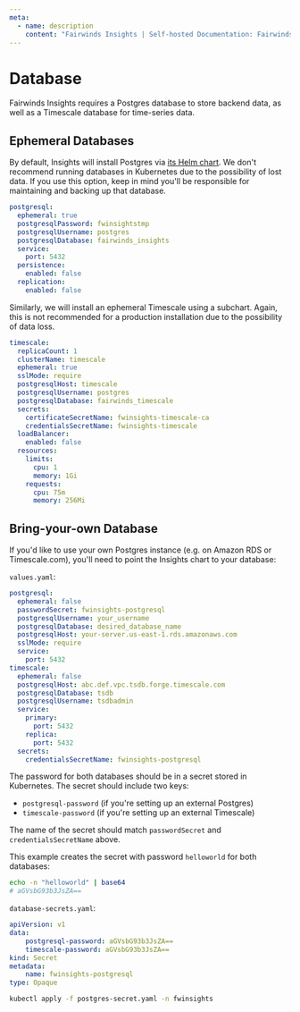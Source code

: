 ```yaml
---
meta:
  - name: description
    content: "Fairwinds Insights | Self-hosted Documentation: Fairwinds Insights requires a Postgres database to store backend data"
---
```

# Database
Fairwinds Insights requires a Postgres database to store backend data, as well as a Timescale database for time-series data.

## Ephemeral Databases
By default, Insights will install Postgres via
[its Helm chart](https://github.com/helm/charts/tree/master/stable/postgresql).
We don't recommend running databases in Kubernetes due to the possibility of lost data.
If you use this option, keep in mind you'll be responsible for maintaining
and backing up that database.

```yaml
postgresql:
  ephemeral: true
  postgresqlPassword: fwinsightstmp
  postgresqlUsername: postgres
  postgresqlDatabase: fairwinds_insights
  service:
    port: 5432
  persistence:
    enabled: false
  replication:
    enabled: false
```

Similarly, we will install an ephemeral Timescale using a subchart. Again, this is
not recommended for a production installation due to the possibility of data loss.

```yaml
timescale:
  replicaCount: 1
  clusterName: timescale
  ephemeral: true
  sslMode: require
  postgresqlHost: timescale
  postgresqlUsername: postgres
  postgresqlDatabase: fairwinds_timescale
  secrets:
    certificateSecretName: fwinsights-timescale-ca
    credentialsSecretName: fwinsights-timescale
  loadBalancer:
    enabled: false
  resources:
    limits:
      cpu: 1
      memory: 1Gi
    requests:
      cpu: 75m
      memory: 256Mi
```

## Bring-your-own Database
If you'd like to use your own Postgres instance (e.g. on Amazon RDS or Timescale.com),
you'll need to point the Insights chart to your database:

`values.yaml`:
```yaml
postgresql:
  ephemeral: false
  passwordSecret: fwinsights-postgresql
  postgresqlUsername: your_username
  postgresqlDatabase: desired_database_name
  postgresqlHost: your-server.us-east-1.rds.amazonaws.com
  sslMode: require
  service:
    port: 5432
timescale:
  ephemeral: false
  postgresqlHost: abc.def.vpc.tsdb.forge.timescale.com
  postgresqlDatabase: tsdb
  postgresqlUsername: tsdbadmin
  service:
    primary:
      port: 5432
    replica:
      port: 5432
  secrets:
    credentialsSecretName: fwinsights-postgresql
```

The password for both databases should be in a secret stored in Kubernetes. The secret
should include two keys:

* `postgresql-password` (if you're setting up an external Postgres)
* `timescale-password` (if you're setting up an external Timescale)

The name of the secret should match `passwordSecret` and `credentialsSecretName` above.

This example creates the secret with password `helloworld` for both databases:
```bash
echo -n "helloworld" | base64
# aGVsbG93b3JsZA==
```

`database-secrets.yaml`:
```yaml
apiVersion: v1
data:
    postgresql-password: aGVsbG93b3JsZA==
    timescale-password: aGVsbG93b3JsZA==
kind: Secret
metadata:
    name: fwinsights-postgresql
type: Opaque
```

```bash
kubectl apply -f postgres-secret.yaml -n fwinsights
```


